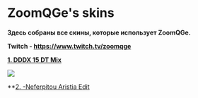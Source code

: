 # ZoomQGe's skins

**Здесь собраны все скины, которые использует ZoomQGe.**

**Twitch - https://www.twitch.tv/zoomqge**

**[1. DDDX 15 DT Mix](https://mega.nz/file/zcwSBbiL#33h5hgaWOC80hEoGiC5AwvsuH6-gijg3IpqnY1j425A)**

![](https://sun9-21.userapi.com/impg/OfjH7mAetlnseN7ekHE5xDqPmXKrGiIg3Z6NDA/VjM2clIEGQI.jpg?size=640x360&quality=96&sign=2783403ba7ef029027e3d211476f58fa&type=album)

**[2. -Neferpitou Aristia Edit](https://mega.nz/file/OZA1UbBZ#aybLqbYLzeNpU5AW-5_77ez1jzrFr2S_soX_6LhuQ38)

